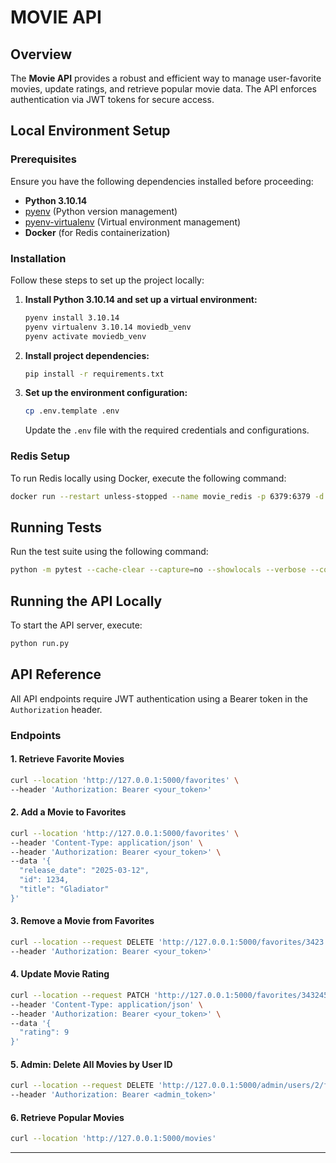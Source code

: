 # MOVIE API

## Overview
The **Movie API** provides a robust and efficient way to manage user-favorite movies, update ratings, and retrieve popular movie data. The API enforces authentication via JWT tokens for secure access.

## Local Environment Setup

### Prerequisites
Ensure you have the following dependencies installed before proceeding:

- **Python 3.10.14**
- [pyenv](https://github.com/pyenv/pyenv) (Python version management)
- [pyenv-virtualenv](https://github.com/pyenv/pyenv-virtualenv) (Virtual environment management)
- **Docker** (for Redis containerization)

### Installation
Follow these steps to set up the project locally:

1. **Install Python 3.10.14 and set up a virtual environment:**

    ```bash
    pyenv install 3.10.14
    pyenv virtualenv 3.10.14 moviedb_venv
    pyenv activate moviedb_venv
    ```

2. **Install project dependencies:**

    ```bash
    pip install -r requirements.txt
    ```

3. **Set up the environment configuration:**

    ```bash
    cp .env.template .env
    ```
    
    Update the `.env` file with the required credentials and configurations.

### Redis Setup
To run Redis locally using Docker, execute the following command:

```bash
docker run --restart unless-stopped --name movie_redis -p 6379:6379 -d redis:7.0-alpine
```

## Running Tests
Run the test suite using the following command:

```bash
python -m pytest --cache-clear --capture=no --showlocals --verbose --cov-report=html
```

## Running the API Locally
To start the API server, execute:

```bash
python run.py
```

## API Reference
All API endpoints require JWT authentication using a Bearer token in the `Authorization` header.

### Endpoints

#### 1. Retrieve Favorite Movies
```bash
curl --location 'http://127.0.0.1:5000/favorites' \
--header 'Authorization: Bearer <your_token>'
```

#### 2. Add a Movie to Favorites
```bash
curl --location 'http://127.0.0.1:5000/favorites' \
--header 'Content-Type: application/json' \
--header 'Authorization: Bearer <your_token>' \
--data '{
  "release_date": "2025-03-12",
  "id": 1234,
  "title": "Gladiator"
}'
```

#### 3. Remove a Movie from Favorites
```bash
curl --location --request DELETE 'http://127.0.0.1:5000/favorites/3423' \
--header 'Authorization: Bearer <your_token>'
```

#### 4. Update Movie Rating
```bash
curl --location --request PATCH 'http://127.0.0.1:5000/favorites/343245323' \
--header 'Content-Type: application/json' \
--header 'Authorization: Bearer <your_token>' \
--data '{
  "rating": 9
}'
```

#### 5. Admin: Delete All Movies by User ID
```bash
curl --location --request DELETE 'http://127.0.0.1:5000/admin/users/2/favorites' \
--header 'Authorization: Bearer <admin_token>'
```

#### 6. Retrieve Popular Movies
```bash
curl --location 'http://127.0.0.1:5000/movies'
```

---
